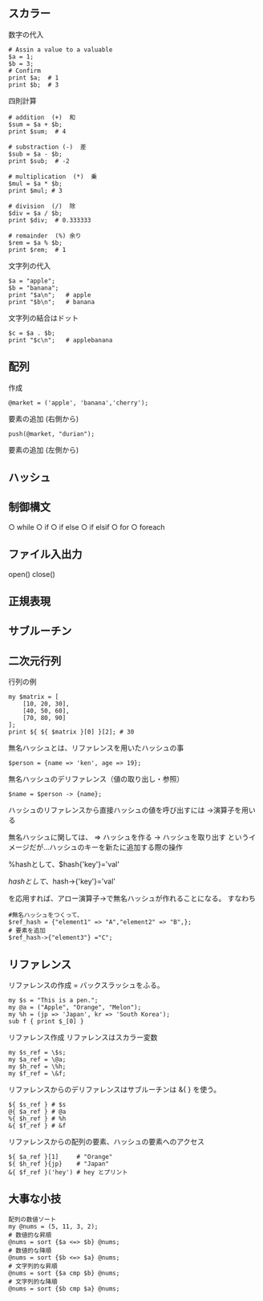 
## スカラー

数字の代入

    # Assin a value to a valuable
    $a = 1;
    $b = 3;
    # Confirm
    print $a;  # 1
    print $b;  # 3
    
四則計算

    # addition  (+)  和
    $sum = $a + $b;
    print $sum;  # 4
    
    # substraction (-)  差
    $sub = $a - $b;
    print $sub;  # -2
    
    # multiplication  (*)  乗
    $mul = $a * $b;
    print $mul; # 3
    
    # division  (/)  除
    $div = $a / $b;
    print $div;  # 0.333333
    
    # remainder  (%) 余り
    $rem = $a % $b;
    print $rem;  # 1
    
文字列の代入

    $a = "apple";
    $b = "banana";
    print "$a\n";   # apple
    print "$b\n";   # banana
    
文字列の結合はドット

    $c = $a . $b;
    print "$c\n";   # applebanana

## 配列
作成

    @market = ('apple', 'banana','cherry');

要素の追加 (右側から)

    push(@market, "durian");

要素の追加 (左側から)


## ハッシュ


## 制御構文

○ while
○ if
○ if  else
○ if  elsif
○ for
○ foreach


## ファイル入出力

open()
close()

## 正規表現

## サブルーチン





## 二次元行列

行列の例

    my $matrix = [
        [10, 20, 30],
        [40, 50, 60],
        [70, 80, 90]
    ];
    print ${ ${ $matrix }[0] }[2]; # 30





無名ハッシュとは、リファレンスを用いたハッシュの事

    $person = {name => 'ken', age => 19};

無名ハッシュのデリファレンス（値の取り出し・参照）

    $name = $person -> {name};
    
ハッシュのリファレンスから直接ハッシュの値を呼び出すには
->演算子を用いる

無名ハッシュに関しては、
=>	ハッシュを作る
->	ハッシュを取り出す
というイメージだが…ハッシュのキーを新たに追加する際の操作

%hashとして、$hash{'key'}='val'

$hashとして、$hash->{'key'}='val'


を応用すれば、アロー演算子->で無名ハッシュが作れることになる。
すなわち

    #無名ハッシュをつくって、
    $ref_hash = {"element1" => "A","element2" => "B",};
    # 要素を追加
    $ref_hash->{"element3"} ="C";



## リファレンス

リファレンスの作成 = バックスラッシュをふる。

    my $s = "This is a pen.";
    my @a = ("Apple", "Orange", "Melon");
    my %h = (jp => 'Japan', kr => 'South Korea');
    sub f { print $_[0] }
    
リファレンス作成 リファレンスはスカラー変数

    my $s_ref = \$s;
    my $a_ref = \@a;
    my $h_ref = \%h;
    my $f_ref = \&f;
    
リファレンスからのデリファレンスはサブルーチンは &{ } を使う。

    ${ $s_ref } # $s
    @{ $a_ref } # @a
    %{ $h_ref } # %h
    &{ $f_ref } # &f
    
リファレンスからの配列の要素、ハッシュの要素へのアクセス

    ${ $a_ref }[1]     # "Orange"
    ${ $h_ref }{jp}    # "Japan"
    &{ $f_ref }('hey') # hey とプリント


## 大事な小技

    配列の数値ソート
    my @nums = (5, 11, 3, 2);
    # 数値的な昇順
    @nums = sort {$a <=> $b} @nums;
    # 数値的な降順
    @nums = sort {$b <=> $a} @nums;
    # 文字列的な昇順
    @nums = sort {$a cmp $b} @nums;
    # 文字列的な降順
    @nums = sort {$b cmp $a} @nums;






